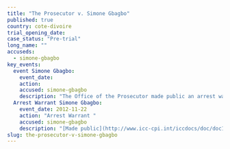 ```yaml
---
title: "The Prosecutor v. Simone Gbagbo"
published: true
country: cote-divoire
trial_opening_date:
case_status: "Pre-trial"
long_name: ""
accuseds:
  - simone-gbagbo
key_events:
  event Simone Gbagbo:
    event_date:
    action:
    accused: simone-gbagbo
    description: "The Office of the Prosecutor made public an arrest warrant for Gbagbo on November 22, 2012. She was [tried](http://www.france24.com/en/20150310-simone-gbagbo-wife-first-lady-ivory-coast-jailed-20-years-election-violence-court-sentence/) for election violence in Côte d’Ivoire but has not been extradited to the ICC."
  Arrest Warrant Simone Gbagbo:
    event_date: 2012-11-22
    action: "Arrest Warrant "
    accused: simone-gbagbo
    description: "[Made public](http://www.icc-cpi.int/iccdocs/doc/doc1344439.pdf)"
slug: the-prosecutor-v-simone-gbagbo
---
```


